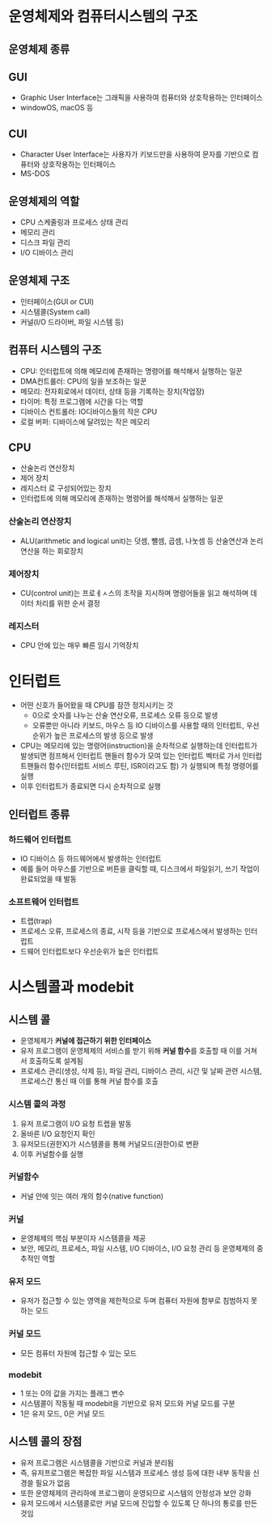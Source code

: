 # 운영체제와 컴퓨터시스템의 구조

## 운영체제 종류

## GUI

* Graphic User Interface는 그래픽을 사용하여 컴퓨터와 상호작용하는 인터페이스
* windowOS, macOS 등

## CUI

* Character User Interface는 사용자가 키보드만을 사용하여 문자를 기반으로 컴퓨터와 상호작용하는 인터페이스
* MS-DOS

## 운영체제의 역할

* CPU 스케줄링과 프로세스 상태 관리
* 메모리 관리
* 디스크 파일 관리
* I/O 디바이스 관리

## 운영체제 구조

* 인터페이스(GUI or CUI)
* 시스템콜(System call)
* 커널(I/O 드라이버, 파일 시스템 등)

## 컴퓨터 시스템의 구조

* CPU: 인터럽트에 의해 메모리에 존재하는 명령어를 해석해서 실행하는 일꾼
* DMA컨트롤러: CPU의 일을 보조하는 일꾼
* 메모리: 전자회로에서 데이터, 상태 등을 기록하는 장치(작업장)
* 타이머: 특정 프로그램에 시간을 다는 역할
* 디바이스 컨트롤러: IO디바이스들의 작은 CPU
* 로컬 버퍼: 디바이스에 달려있는 작은 메모리

## CPU

* 산술논리 연산장치
* 제어 장치
* 레지스터 로 구성되어있는 장치
* 인터럽트에 의해 메모리에 존재하는 명령어를 해석해서 실행하는 일꾼

### 산술논리 연산장치

* ALU(arithmetic and logical unit)는 덧셈, 뺄셈, 곱셈, 나눗셈 등 산술연산과 논리연산을 하는 회로장치

### 제어장치

* CU(control unit)는 프로ㅔㅅ스의 조작을 지시하며 명령어들을 읽고 해석하며 데이터 처리를 위한 순서 결정

### 레지스터

* CPU 안에 있는 매우 빠른 임시 기억장치

# 인터럽트
* 어떤 신호가 들어왔을 때 CPU를 잠깐 정지시키는 것
  * 0으로 숫자를 나누는 산술 연산오류, 프로세스 오류 등으로 발생
  * 오류뿐만 아니라 키보드, 마우스 등 IO 디바이스를 사용할 때의 인터럽트, 우선순위가 높은 프로세스의 발생 등으로 발생
* CPU는 메모리에 있는 명령어(instruction)을 순차적으로 실행하는데 인터럽트가 발생되면 점프해서 인터럽트 핸들러 함수가 모여 있는 인터럽트 벡터로 가서 인터럽트핸들러 함수(인터럽트 서비스 루틴, ISR이라고도 함) 가 실행되며 특정 명령어를 실행
* 이후 인터럽트가 종료되면 다시 순차적으로 실행
## 인터럽트 종류
### 하드웨어 인터럽트
* IO 디바이스 등 하드웨어에서 발생하는 인터럽트
* 예를 들어 마우스를 기반으로 버튼을 클릭할 때, 디스크에서 파일읽기, 쓰기 작업이 완료되었을 때 발동
### 소프트웨어 인터럽트
* 트랩(trap)
* 프로세스 오류, 프로세스의 종료, 시작 등을 기반으로 프로세스에서 발생하는 인터럽트
* 드웨어 인터럽트보다 우선순위가 높은 인터럽트

# 시스템콜과 modebit
## 시스템 콜
* 운영체제가 **커널에 접근하기 위한 인터페이스**
* 유저 프로그램이 운영체제의 서비스를 받기 위해 **커널 함수**를 호출할 때 이를 거쳐서 호출하도록 설계됨
* 프로세스 관리(생성, 삭제 등), 파일 관리, 디바이스 관리, 시간 및 날짜 관련 시스템, 프로세스간 통신 때 이를 통해 커널 함수를 호출
### 시스템 콜의 과정
1. 유저 프로그램이 I/O 요청 트랩을 발동
2. 올바른 I/O 요청인지 확인
3. 유저모드(권한X)가 시스템콜을 통해 커널모드(권한O)로 변환
4. 이후 커널함수를 실행

### 커널함수
* 커널 안에 잇는 여러 개의 함수(native function)
### 커널
* 운영체제의 핵심 부분이자 시스템콜을 제공
* 보안, 메모리, 프로세스, 파일 시스템, I/O 디바이스, I/O 요청 관리 등 운영체제의 중추적인 역할
### 유저 모드
* 유저가 접근할 수 있는 영역을 제한적으로 두며 컴퓨터 자원에 함부로 침범하지 못하는 모드
### 커널 모드
* 모든 컴퓨터 자원에 접근할 수 있는 모드
### modebit
* 1 또는 0의 값을 가지는 플래그 변수
* 시스템콜이 작동될 때 modebit을 기반으로 유저 모드와 커널 모드를 구분
* 1은 유저 모드, 0은 커널 모드
## 시스템 콜의 장점
* 유저 프로그램은 시스템콜을 기반으로 커널과 분리됨
* 즉, 유저프로그램은 복잡한 파일 시스템과 프로세스 생성 등에 대한 내부 동작을 신경쓸 필요가 없음
* 또한 운영체제의 관리하에 프로그램이 운영되므로 시스템의 안정성과 보안 강화
* 유저 모드에서 시스템콜로만 커널 모드에 진입할 수 있도록 단 하나의 통로를 만든 것임